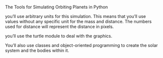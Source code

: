 The Tools for Simulating Orbiting Planets in Python

you’ll use arbitrary units for this simulation. This means that you’ll use values without any specific unit for the mass and distance. The numbers used for distance will represent the distance in pixels. 

you’ll use the turtle module to deal with the graphics.

You’ll also use classes and object-oriented programming to create the solar system and the bodies within it.